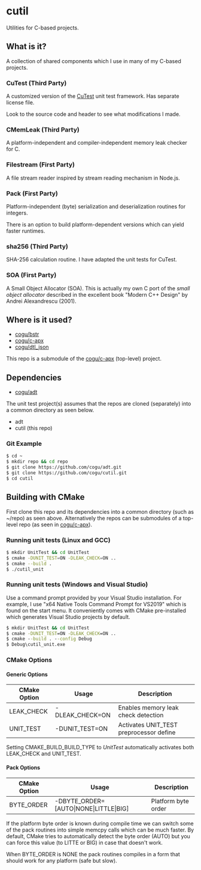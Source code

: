 # cutil
Utilities for C-based projects.

## What is it?

A collection of shared components which I use in many of my C-based projects.

### CuTest (Third Party)

A customized version of the [CuTest](http://cutest.sourceforge.net/) unit test framework. Has separate license file.

Look to the source code and header to see what modifications I made.

### CMemLeak (Third Party)

A platform-independent and compiler-independent memory leak checker for C.

### Filestream (First Party)

A file stream reader inspired by stream reading mechanism in Node.js.

### Pack (First Party)

Platform-independent (byte) serialization and deserialization routines for integers.

There is an option to build platform-dependent versions which can yield faster runtimes.

### sha256 (Third Party)

SHA-256 calculation routine. I have adapted the unit tests for CuTest.

### SOA (First Party)

A Small Object Allocator (SOA). This is actually my own C port of the *small object allocator* described in the excellent book "Modern C++ Design" by Andrei Alexandrescu (2001).

## Where is it used?

* [cogu/bstr](https://github.com/cogu/bstr)
* [cogu/c-apx](https://github.com/cogu/c-apx)
* [cogu/dtl_json](https://github.com/cogu/dtl_json)

This repo is a submodule of the [cogu/c-apx](https://github.com/cogu/c-apx) (top-level) project.

## Dependencies

* [cogu/adt](https://github.com/cogu/adt)

The unit test project(s) assumes that the repos are cloned (separately) into a common directory as seen below.

* adt
* cutil (this repo)

### Git Example

```bash
$ cd ~
$ mkdir repo && cd repo
$ git clone https://github.com/cogu/adt.git
$ git clone https://github.com/cogu/cutil.git
$ cd cutil
```

## Building with CMake

First clone this repo and its dependencies into a common directory (such as ~/repo) as seen above. Alternatively the repos can be submodules of a top-level repo (as seen in [cogu/c-apx](https://github.com/cogu/c-apx)).

### Running unit tests (Linux and GCC)

```bash
$ mkdir UnitTest && cd UnitTest
$ cmake -DUNIT_TEST=ON -DLEAK_CHECK=ON ..
$ cmake --build .
$ ./cutil_unit
```

### Running unit tests (Windows and Visual Studio)

Use a command prompt provided by your Visual Studio installation.
For example, I use "x64 Native Tools Command Prompt for VS2019" which is found on the start menu.
It conveniently comes with CMake pre-installed which generates Visual Studio projects by default.

```cmd
$ mkdir UnitTest && cd UnitTest
$ cmake -DUNIT_TEST=ON -DLEAK_CHECK=ON ..
$ cmake --build . --config Debug
$ Debug\cutil_unit.exe
```

### CMake Options

#### Generic Options

| CMake Option      | Usage            | Description                             |
|-------------------|------------------|-----------------------------------------|
| LEAK_CHECK        | -DLEAK_CHECK=ON  | Enables memory leak check detection     |
| UNIT_TEST         | -DUNIT_TEST=ON   | Activates UNIT_TEST preprocessor define |

Setting CMAKE_BUILD_BUILD_TYPE to *UnitTest* automatically activates both LEAK_CHECK and UNIT_TEST.

#### Pack Options

| CMake Option | Usage                                  | Description                      |
|--------------|----------------------------------------|----------------------------------|
| BYTE_ORDER   | -DBYTE_ORDER=[AUTO\|NONE\|LITTLE\|BIG] | Platform byte order              |

If the platform byte order is known during compile time we can switch some of the pack
routines into simple memcpy calls which can be much faster.
By default, CMake tries to automatically detect the byte order (AUTO) but you can force this value
(to LITTE or BIG) in case that doesn't work.

When BYTE_ORDER is NONE the pack routines compiles in a form that should work for any platform (safe but slow).
